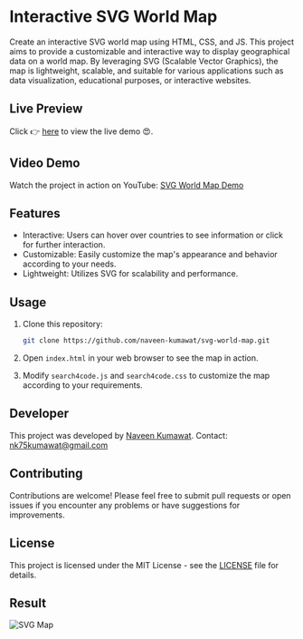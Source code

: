 # Interactive SVG World Map 

Create an interactive SVG world map using HTML, CSS, and JS. This project aims to provide a customizable and interactive way to display geographical data on a world map. By leveraging SVG (Scalable Vector Graphics), the map is lightweight, scalable, and suitable for various applications such as data visualization, educational purposes, or interactive websites.

## Live Preview
Click 👉 [here](https://naveen-kumawat.github.io/svg-world-map/) to view the live demo 😍.

## Video Demo
Watch the project in action on YouTube: [SVG World Map Demo](https://www.youtube.com/@search4code?sub_confirmation=1)

## Features
- Interactive: Users can hover over countries to see information or click for further interaction.
- Customizable: Easily customize the map's appearance and behavior according to your needs.
- Lightweight: Utilizes SVG for scalability and performance.

## Usage
1. Clone this repository:
    ```bash
    git clone https://github.com/naveen-kumawat/svg-world-map.git
    ```

2. Open `index.html` in your web browser to see the map in action.

3. Modify `search4code.js` and `search4code.css` to customize the map according to your requirements.

## Developer
This project was developed by [Naveen Kumawat](https://github.com/naveen-kumawat).
Contact: [nk75kumawat@gmail.com](mailto:nk75kumawat@gmail.com)

## Contributing
Contributions are welcome! Please feel free to submit pull requests or open issues if you encounter any problems or have suggestions for improvements.

## License
This project is licensed under the MIT License - see the [LICENSE](LICENSE) file for details.

## Result
![SVG Map](https://github.com/naveen-kumawat/svg-world-map/assets/63699592/7f5fd329-73e2-4998-bc99-1acd9228f4bb)

